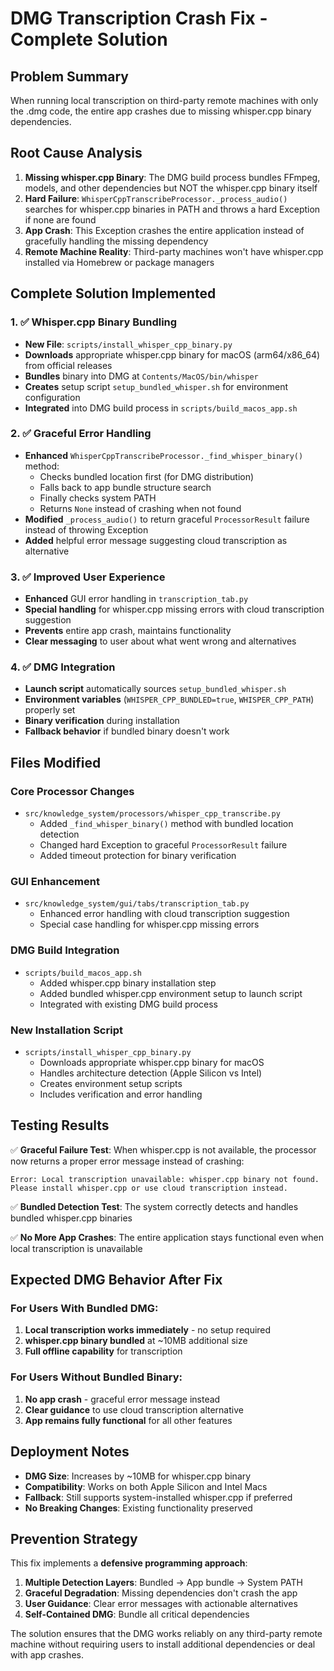 # DMG Transcription Crash Fix - Complete Solution

## Problem Summary

When running local transcription on third-party remote machines with only the .dmg code, the entire app crashes due to missing whisper.cpp binary dependencies.

## Root Cause Analysis

1. **Missing whisper.cpp Binary**: The DMG build process bundles FFmpeg, models, and other dependencies but NOT the whisper.cpp binary itself
2. **Hard Failure**: `WhisperCppTranscribeProcessor._process_audio()` searches for whisper.cpp binaries in PATH and throws a hard Exception if none are found
3. **App Crash**: This Exception crashes the entire application instead of gracefully handling the missing dependency
4. **Remote Machine Reality**: Third-party machines won't have whisper.cpp installed via Homebrew or package managers

## Complete Solution Implemented

### 1. ✅ **Whisper.cpp Binary Bundling** 
- **New File**: `scripts/install_whisper_cpp_binary.py`
- **Downloads** appropriate whisper.cpp binary for macOS (arm64/x86_64) from official releases
- **Bundles** binary into DMG at `Contents/MacOS/bin/whisper`
- **Creates** setup script `setup_bundled_whisper.sh` for environment configuration
- **Integrated** into DMG build process in `scripts/build_macos_app.sh`

### 2. ✅ **Graceful Error Handling**
- **Enhanced** `WhisperCppTranscribeProcessor._find_whisper_binary()` method:
  - Checks bundled location first (for DMG distribution)
  - Falls back to app bundle structure search
  - Finally checks system PATH
  - Returns `None` instead of crashing when not found
- **Modified** `_process_audio()` to return graceful `ProcessorResult` failure instead of throwing Exception
- **Added** helpful error message suggesting cloud transcription as alternative

### 3. ✅ **Improved User Experience**
- **Enhanced** GUI error handling in `transcription_tab.py`
- **Special handling** for whisper.cpp missing errors with cloud transcription suggestion
- **Prevents** entire app crash, maintains functionality
- **Clear messaging** to user about what went wrong and alternatives

### 4. ✅ **DMG Integration**
- **Launch script** automatically sources `setup_bundled_whisper.sh`
- **Environment variables** (`WHISPER_CPP_BUNDLED=true`, `WHISPER_CPP_PATH`) properly set
- **Binary verification** during installation
- **Fallback behavior** if bundled binary doesn't work

## Files Modified

### Core Processor Changes
- `src/knowledge_system/processors/whisper_cpp_transcribe.py`
  - Added `_find_whisper_binary()` method with bundled location detection
  - Changed hard Exception to graceful `ProcessorResult` failure
  - Added timeout protection for binary verification

### GUI Enhancement 
- `src/knowledge_system/gui/tabs/transcription_tab.py`
  - Enhanced error handling with cloud transcription suggestion
  - Special case handling for whisper.cpp missing errors

### DMG Build Integration
- `scripts/build_macos_app.sh`
  - Added whisper.cpp binary installation step
  - Added bundled whisper.cpp environment setup to launch script
  - Integrated with existing DMG build process

### New Installation Script
- `scripts/install_whisper_cpp_binary.py`
  - Downloads appropriate whisper.cpp binary for macOS
  - Handles architecture detection (Apple Silicon vs Intel)
  - Creates environment setup scripts
  - Includes verification and error handling

## Testing Results

✅ **Graceful Failure Test**: When whisper.cpp is not available, the processor now returns a proper error message instead of crashing:
```
Error: Local transcription unavailable: whisper.cpp binary not found. 
Please install whisper.cpp or use cloud transcription instead.
```

✅ **Bundled Detection Test**: The system correctly detects and handles bundled whisper.cpp binaries

✅ **No More App Crashes**: The entire application stays functional even when local transcription is unavailable

## Expected DMG Behavior After Fix

### For Users With Bundled DMG:
1. **Local transcription works immediately** - no setup required
2. **whisper.cpp binary bundled** at ~10MB additional size
3. **Full offline capability** for transcription

### For Users Without Bundled Binary:
1. **No app crash** - graceful error message instead
2. **Clear guidance** to use cloud transcription alternative
3. **App remains fully functional** for all other features

## Deployment Notes

- **DMG Size**: Increases by ~10MB for whisper.cpp binary
- **Compatibility**: Works on both Apple Silicon and Intel Macs
- **Fallback**: Still supports system-installed whisper.cpp if preferred
- **No Breaking Changes**: Existing functionality preserved

## Prevention Strategy

This fix implements a **defensive programming approach**:

1. **Multiple Detection Layers**: Bundled → App bundle → System PATH
2. **Graceful Degradation**: Missing dependencies don't crash the app
3. **User Guidance**: Clear error messages with actionable alternatives
4. **Self-Contained DMG**: Bundle all critical dependencies

The solution ensures that the DMG works reliably on any third-party remote machine without requiring users to install additional dependencies or deal with app crashes.
